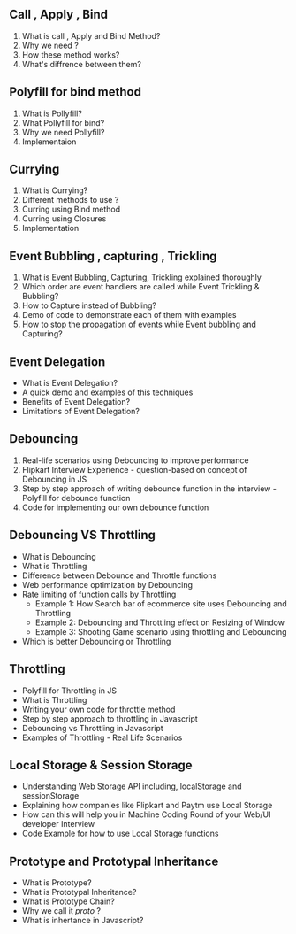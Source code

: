 ## Call , Apply , Bind

1. What is call , Apply and Bind Method?
2. Why we need ?
3. How these method works?
4. What's diffrence between them?

## Polyfill for bind method

1. What is Pollyfill?
2. What Pollyfill for bind?
3. Why we need Pollyfill?
4. Implementaion

## Currying

1. What is Currying?
2. Different methods to use ?
3. Curring using Bind method
4. Curring using Closures
5. Implementation

## Event Bubbling , capturing , Trickling

1. What is Event Bubbling, Capturing, Trickling explained thoroughly
2. Which order are event handlers are called while Event Trickling & Bubbling?
3. How to Capture instead of Bubbling?
4. Demo of code to demonstrate each of them with examples
5. How to stop the propagation of events while Event bubbling and Capturing?

## Event Delegation

- What is Event Delegation?
- A quick demo and examples of this techniques
- Benefits of Event Delegation?
- Limitations of Event Delegation?

## Debouncing

1. Real-life scenarios using Debouncing to improve performance
2. Flipkart Interview Experience - question-based on concept of Debouncing in JS
3. Step by step approach of writing debounce function in the interview - Polyfill for debounce function
4. Code for implementing our own debounce function

## Debouncing VS Throttling

- What is Debouncing
- What is Throttling
- Difference between Debounce and Throttle functions
- Web performance optimization by Debouncing
- Rate limiting of function calls by Throttling
  - Example 1: How Search bar of ecommerce site uses Debouncing and Throttling
  - Example 2: Debouncing and Throttling effect on Resizing of Window
  - Example 3: Shooting Game scenario using throttling and Debouncing
- Which is better Debouncing or Throttling

## Throttling

- Polyfill for Throttling in JS
- What is Throttling
- Writing your own code for throttle method
- Step by step approach to throttling in Javascript
- Debouncing vs Throttling in Javascript
- Examples of Throttling - Real Life Scenarios

## Local Storage & Session Storage

- Understanding Web Storage API including, localStorage and sessionStorage
- Explaining how companies like Flipkart and Paytm use Local Storage
- How can this will help you in Machine Coding Round of your Web/UI developer Interview
- Code Example for how to use Local Storage functions

## Prototype and Prototypal Inheritance

- What is Prototype?
- What is Prototypal Inheritance?
- What is Prototype Chain?
- Why we call it _proto_ ?
- What is inhertance in Javascript?
